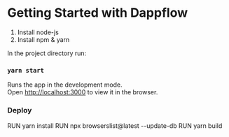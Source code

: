 # Getting Started with Dappflow

1. Install node-js
2. Install npm & yarn


In the project directory run:

### `yarn start`

Runs the app in the development mode.\
Open [http://localhost:3000](http://localhost:3000) to view it in the browser.


###  Deploy
RUN yarn install
RUN npx browserslist@latest --update-db
RUN yarn build
